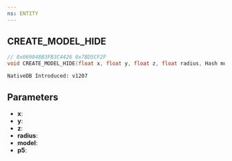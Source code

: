 ```yaml
---
ns: ENTITY
---
```

## CREATE_MODEL_HIDE

```c
// 0x069848B3FB3C4426 0x7BD5CF2F
void CREATE_MODEL_HIDE(float x, float y, float z, float radius, Hash model, BOOL p5);
```

```
NativeDB Introduced: v1207
```

## Parameters
* **x**:
* **y**:
* **z**:
* **radius**:
* **model**:
* **p5**:

